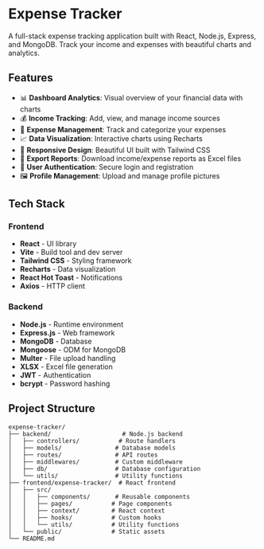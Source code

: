# Expense Tracker

A full-stack expense tracking application built with React, Node.js, Express, and MongoDB. Track your income and expenses with beautiful charts and analytics.

## Features

- 📊 **Dashboard Analytics**: Visual overview of your financial data with charts
- 💰 **Income Tracking**: Add, view, and manage income sources
- 💸 **Expense Management**: Track and categorize your expenses
- 📈 **Data Visualization**: Interactive charts using Recharts
- 📱 **Responsive Design**: Beautiful UI built with Tailwind CSS
- 📄 **Export Reports**: Download income/expense reports as Excel files
- 🔐 **User Authentication**: Secure login and registration
- 🖼️ **Profile Management**: Upload and manage profile pictures

## Tech Stack

### Frontend
- **React** - UI library
- **Vite** - Build tool and dev server
- **Tailwind CSS** - Styling framework
- **Recharts** - Data visualization
- **React Hot Toast** - Notifications
- **Axios** - HTTP client

### Backend
- **Node.js** - Runtime environment
- **Express.js** - Web framework
- **MongoDB** - Database
- **Mongoose** - ODM for MongoDB
- **Multer** - File upload handling
- **XLSX** - Excel file generation
- **JWT** - Authentication
- **bcrypt** - Password hashing

## Project Structure

```
expense-tracker/
├── backend/                    # Node.js backend
│   ├── controllers/           # Route handlers
│   ├── models/               # Database models
│   ├── routes/               # API routes
│   ├── middlewares/          # Custom middleware
│   ├── db/                   # Database configuration
│   └── utils/                # Utility functions
├── frontend/expense-tracker/  # React frontend
│   ├── src/
│   │   ├── components/       # Reusable components
│   │   ├── pages/           # Page components
│   │   ├── context/         # React context
│   │   ├── hooks/           # Custom hooks
│   │   └── utils/           # Utility functions
│   └── public/              # Static assets
└── README.md
```

